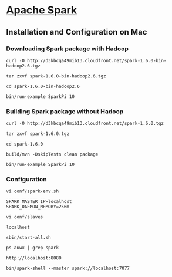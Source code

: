 # [Apache Spark](http://spark.apache.org)

## Installation and Configuration on Mac

### Downloading Spark package with Hadoop
~~~
curl -O http://d3kbcqa49mib13.cloudfront.net/spark-1.6.0-bin-hadoop2.6.tgz

tar zxvf spark-1.6.0-bin-hadoop2.6.tgz

cd spark-1.6.0-bin-hadoop2.6

bin/run-example SparkPi 10
~~~

### Building Spark package without Hadoop
~~~
curl -O http://d3kbcqa49mib13.cloudfront.net/spark-1.6.0.tgz

tar zxvf spark-1.6.0.tgz

cd spark-1.6.0

build/mvn -DskipTests clean package

bin/run-example SparkPi 10
~~~

### Configuration
~~~
vi conf/spark-env.sh

SPARK_MASTER_IP=localhost
SPARK_DAEMON_MEMORY=256m

vi conf/slaves

localhost

sbin/start-all.sh

ps auwx | grep spark

http://localhost:8080

bin/spark-shell --master spark://localhost:7077
~~~





